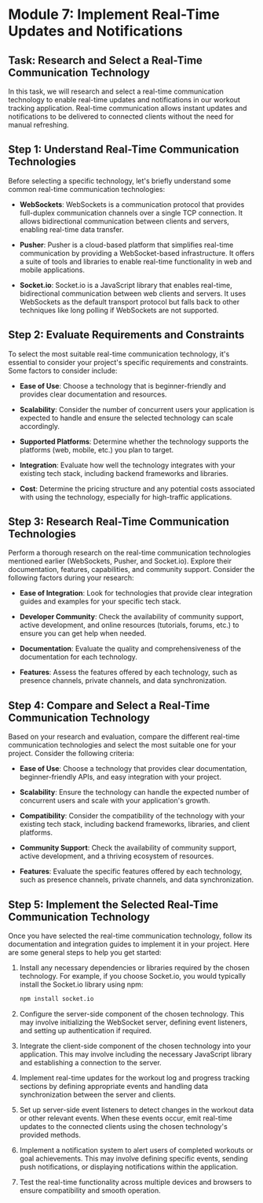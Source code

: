 # Module 7: Implement Real-Time Updates and Notifications

## Task: Research and Select a Real-Time Communication Technology

In this task, we will research and select a real-time communication technology to enable real-time updates and notifications in our workout tracking application. Real-time communication allows instant updates and notifications to be delivered to connected clients without the need for manual refreshing.

## Step 1: Understand Real-Time Communication Technologies

Before selecting a specific technology, let's briefly understand some common real-time communication technologies:

- **WebSockets**: WebSockets is a communication protocol that provides full-duplex communication channels over a single TCP connection. It allows bidirectional communication between clients and servers, enabling real-time data transfer.

- **Pusher**: Pusher is a cloud-based platform that simplifies real-time communication by providing a WebSocket-based infrastructure. It offers a suite of tools and libraries to enable real-time functionality in web and mobile applications.

- **Socket.io**: Socket.io is a JavaScript library that enables real-time, bidirectional communication between web clients and servers. It uses WebSockets as the default transport protocol but falls back to other techniques like long polling if WebSockets are not supported.

## Step 2: Evaluate Requirements and Constraints

To select the most suitable real-time communication technology, it's essential to consider your project's specific requirements and constraints. Some factors to consider include:

- **Ease of Use**: Choose a technology that is beginner-friendly and provides clear documentation and resources.

- **Scalability**: Consider the number of concurrent users your application is expected to handle and ensure the selected technology can scale accordingly.

- **Supported Platforms**: Determine whether the technology supports the platforms (web, mobile, etc.) you plan to target.

- **Integration**: Evaluate how well the technology integrates with your existing tech stack, including backend frameworks and libraries.

- **Cost**: Determine the pricing structure and any potential costs associated with using the technology, especially for high-traffic applications.

## Step 3: Research Real-Time Communication Technologies

Perform a thorough research on the real-time communication technologies mentioned earlier (WebSockets, Pusher, and Socket.io). Explore their documentation, features, capabilities, and community support. Consider the following factors during your research:

- **Ease of Integration**: Look for technologies that provide clear integration guides and examples for your specific tech stack.

- **Developer Community**: Check the availability of community support, active development, and online resources (tutorials, forums, etc.) to ensure you can get help when needed.

- **Documentation**: Evaluate the quality and comprehensiveness of the documentation for each technology.

- **Features**: Assess the features offered by each technology, such as presence channels, private channels, and data synchronization.

## Step 4: Compare and Select a Real-Time Communication Technology

Based on your research and evaluation, compare the different real-time communication technologies and select the most suitable one for your project. Consider the following criteria:

- **Ease of Use**: Choose a technology that provides clear documentation, beginner-friendly APIs, and easy integration with your project.

- **Scalability**: Ensure the technology can handle the expected number of concurrent users and scale with your application's growth.

- **Compatibility**: Consider the compatibility of the technology with your existing tech stack, including backend frameworks, libraries, and client platforms.

- **Community Support**: Check the availability of community support, active development, and a thriving ecosystem of resources.

- **Features**: Evaluate the specific features offered by each technology, such as presence channels, private channels, and data synchronization.

## Step 5: Implement the Selected Real-Time Communication Technology

Once you have selected the real-time communication technology, follow its documentation and integration guides to implement it in your project. Here are some general steps to help you get started:

1. Install any necessary dependencies or libraries required by the chosen technology. For example, if you choose Socket.io, you would typically install the Socket.io library using npm:

   ```bash
   npm install socket.io
   ```

2. Configure the server-side component of the chosen technology. This may involve initializing the WebSocket server, defining event listeners, and setting up authentication if required.

3. Integrate the client-side component of the chosen technology into your application. This may involve including the necessary JavaScript library and establishing a connection to the server.

4. Implement real-time updates for the workout log and progress tracking sections by defining appropriate events and handling data synchronization between the server and clients.

5. Set up server-side event listeners to detect changes in the workout data or other relevant events. When these events occur, emit real-time updates to the connected clients using the chosen technology's provided methods.

6. Implement a notification system to alert users of completed workouts or goal achievements. This may involve defining specific events, sending push notifications, or displaying notifications within the application.

7. Test the real-time functionality across multiple devices and browsers to ensure compatibility and smooth operation.
